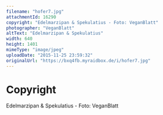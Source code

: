 ```yaml
---
filename: "hofer7.jpg"
attachmentId: 16290
copyright: "Edelmarzipan & Spekulatius - Foto: VeganBlatt"
photographer: "VeganBlatt"
altText: "Edelmarzipan & Spekulatius"
width: 640
height: 1401
mimeType: "image/jpeg"
uploadDate: "2015-11-25 23:59:32"
originalUrl: "https://bxq4fb.myraidbox.de/i/hofer7.jpg"
---
```


# Copyright

Edelmarzipan & Spekulatius - Foto: VeganBlatt
